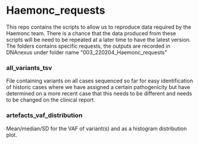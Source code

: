 # Haemonc_requests

This repo contains the scripts to allow us to reproduce data required by the Haemonc team.
There is a chance that the data produced from these scripts will be need to be repeated at a later time to have the latest version. The folders contains specific requests, the outputs are recorded in DNAnexus under folder name "003_220204_Haemonc_requests"

### all_variants_tsv

File containing variants on all cases sequenced so far for easy identification of historic cases where we have assigned a certain pathogenicity but have determined on a more recent case that this needs to be different and needs to be changed on the clinical report.

### artefacts_vaf_distribution

Mean/median/SD for the VAF of variant(s) and as a histogram distribution plot.

